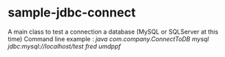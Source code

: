 sample-jdbc-connect
=======

A main class to test a connection a database (MySQL or SQLServer at this time)
Command line example :
*java com.company.ConnectToDB mysql jdbc:mysql://localhost/test fred umdppf*
